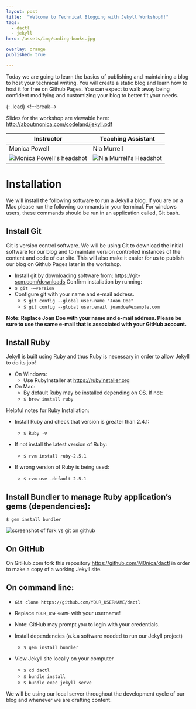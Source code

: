 ```yaml
---
layout: post
title:  "Welcome to Technical Blogging with Jekyll Workshop!!"
tags:
  - dactl
  - jekyll
hero: /assets/img/coding-books.jpg

overlay: orange
published: true

---
```



Today we are going to learn the basics of publishing and maintaining a blog to host your technical writing. You will create a static blog and learn how to host it for free on Github Pages. You can expect to walk away being confident modifying and customizing your blog to better fit your needs.

{: .lead}
<!–-break-–>

Slides for the workshop are viewable here: http://aboutmonica.com/codeland/jekyll.pdf



| Instructor | Teaching Assistant   |
|----------|-----------|
| Monica Powell   |     Nia Murrell |
| ![Monica Powell's headshot](/dactl/assets/img/monicapowell100.jpg)   |        ![ Nia Murrell's Headshot](/dactl/assets/img/NiaMurrell100.jpg) |    


# Installation


We will install the following software to run a Jekyll a blog. If you are on a Mac please run the following commands in your terminal. For windows users, these commands should be run in an application called, Git bash.


## Install Git
Git is version control software. We will be using Git to download the initial software for our blog and to maintain version controlled instances of the content and code of our site. This will also make it easier for us to publish our blog on Github Pages later in the workshop.

- Install git by downloading software from: https://git-scm.com/downloads
Confirm installation by running:
 - `$ git -—version`
- Configure git with your name and e-mail address.
  - `$ git config --global user.name "Joan Doe"`
  - `$ git config --global user.email joandoe@example.com`

**Note: Replace Joan Doe with your name and e-mail address. Please be sure to use the same e-mail that is associated with your GitHub account.**


## Install Ruby
Jekyll is built using Ruby and thus Ruby is necessary in order to allow Jekyll to do its job!

- On Windows:
  - Use RubyInstaller at https://rubyinstaller.org
- On Mac:
  - By default Ruby may be installed depending on OS. If not:
  - `$ brew install ruby`

Helpful notes for Ruby Installation:

- Install Ruby  and check that version is greater than 2.4.1:
  - `$ Ruby -v`

- If not install the latest version of Ruby:
  - `$ rvm install ruby-2.5.1`

- If wrong version of Ruby is being used:
  - `$ rvm use —default 2.5.1`

## Install Bundler to manage Ruby application’s gems (dependencies):
  `$ gem install bundler`

![screenshot of fork vs git on github](/dactl/assets/img/git-screenshot.png)

## On GitHub
On GitHub.com fork this repository https://github.com/M0nica/dactl in order to make a copy of a working Jekyll site.

## On command line:
 - `Git clone https://github.com/YOUR_USERNAME/dactl`
 - Replace `YOUR_USERNAME` with your username!
 - Note: GitHub may prompt you to login with your credentials.

- Install dependencies (a.k.a software needed to run our Jekyll project)
  - `$ gem install bundler`

- View Jekyll site locally on your computer
  - `$ cd dactl`
  - `$ bundle install`
  - `$ bundle exec jekyll serve`

We will be using our local server throughout the development cycle of our blog and whenever we are drafting content.
